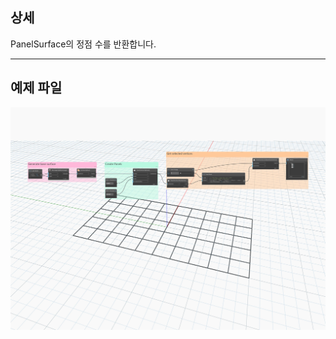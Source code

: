 ## 상세
PanelSurface의 정점 수를 반환합니다.
___
## 예제 파일

![NumVertices](./Autodesk.DesignScript.Geometry.PanelSurface.NumVertices_img.jpg)
